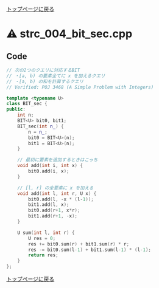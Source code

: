 <!-- mathjax config similar to math.stackexchange -->
<script type="text/javascript" async
  src="https://cdnjs.cloudflare.com/ajax/libs/mathjax/2.7.5/MathJax.js?config=TeX-MML-AM_CHTML">
</script>
<script type="text/x-mathjax-config">
  MathJax.Hub.Config({
    TeX: { equationNumbers: { autoNumber: "AMS" }},
    tex2jax: {
      inlineMath: [ ['$','$'] ],
      processEscapes: true
    },
    "HTML-CSS": { matchFontHeight: false },
    displayAlign: "left",
    displayIndent: "2em"
  });
</script>

<script type="text/javascript" src="https://cdnjs.cloudflare.com/ajax/libs/jquery/3.4.1/jquery.min.js"></script>
<link rel="stylesheet" href="../css/copy-button.css" />
<script type="text/javascript" src="../js/balloons.js"></script>
<script type="text/javascript" src="../js/copy-button.js"></script>



[トップページに戻る](../index.html)

# :warning: strc\_004\_bit\_sec.cpp

## Code

```cpp
// 次の2つのクエリに対応するBIT
// ・[a, b) の要素全てに x を加えるクエリ
// ・[a, b) の和を計算するクエリ
// Verified: POJ 3468 (A Simple Problem with Integers)

template <typename U>
class BIT_sec {
public:
    int n;
    BIT<U> bit0, bit1;
    BIT_sec(int n_) {
        n = n_;
        bit0 = BIT<U>(n);
        bit1 = BIT<U>(n);
    }

    // 最初に要素を追加するときはこっち
    void add(int i, int x) {
        bit0.add(i, x);
    }

    // [l, r] の全要素に x を加える
    void add(int l, int r, U x) {
        bit0.add(l, -x * (l-1));
        bit1.add(l, x);
        bit0.add(r+1, x*r);
        bit1.add(r+1, -x);
    }

    U sum(int l, int r) {
        U res = 0;
        res += bit0.sum(r) + bit1.sum(r) * r;
        res -= bit0.sum(l-1) + bit1.sum(l-1) * (l-1);
        return res;
    }
};

```

[トップページに戻る](../index.html)
